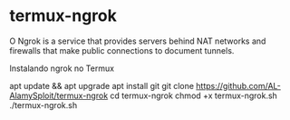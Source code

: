 # termux-ngrok
O Ngrok is a service that provides servers behind NAT networks and firewalls that make public connections to document tunnels.

Instalando ngrok no Termux

apt update && apt upgrade
apt install git
git clone https://github.com/AL-AlamySploit/termux-ngrok
cd termux-ngrok
chmod +x termux-ngrok.sh
./termux-ngrok.sh
